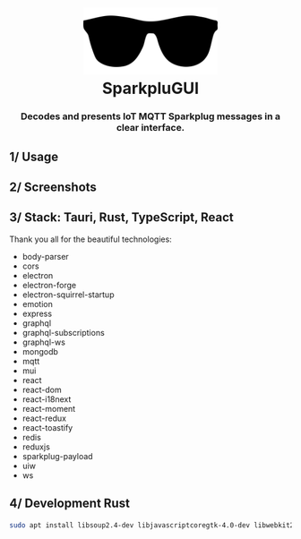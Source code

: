 <h1 align=center>
    <div>
        <img src="sparkplugui/frontend/src/assets/images/logo.svg" width="240" />
    </div>
    <div>SparkpluGUI</div>
</h1>
<h3 align=center>
<div>Decodes and presents IoT MQTT Sparkplug messages in a clear interface.</div>
</h3>


## 1/ Usage



## 2/ Screenshots



## 3/ Stack: Tauri, Rust, TypeScript, React

Thank you all for the beautiful technologies:

- body-parser
- cors
- electron
- electron-forge
- electron-squirrel-startup
- emotion
- express
- graphql
- graphql-subscriptions
- graphql-ws
- mongodb
- mqtt
- mui
- react
- react-dom
- react-i18next
- react-moment
- react-redux
- react-toastify
- redis
- reduxjs
- sparkplug-payload
- uiw
- ws

## 4/ Development Rust

```bash
sudo apt install libsoup2.4-dev libjavascriptcoregtk-4.0-dev libwebkit2gtk-4.0-dev
```
